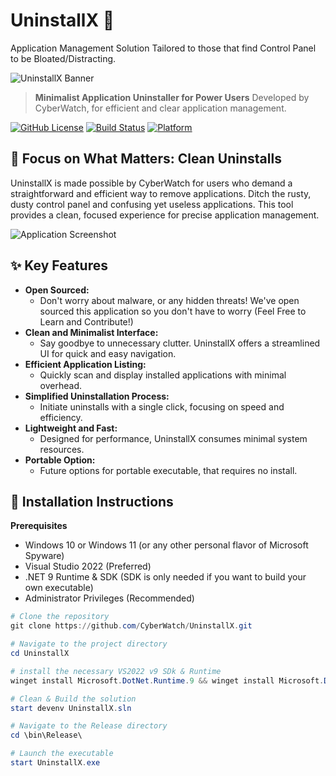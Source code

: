 # UninstallX 🚀
Application Management Solution Tailored to those that find Control Panel to be Bloated/Distracting.

![UninstallX Banner](https://i.ibb.co/zhQSfSJ1/Uninstall-X-Banner.png)

> **Minimalist Application Uninstaller for Power Users**
> Developed by CyberWatch, for efficient and clear application management.

[![GitHub License](https://img.shields.io/badge/License-GPL-blue.svg)](https://opensource.org/license/gpl-3-0)
[![Build Status](https://img.shields.io/badge/.NET-4.8-blueviolet.svg)]()
[![Platform](https://img.shields.io/badge/Platform-Windows_10%20%7C%20Windows_11-0078d7.svg)]()

## 🎯 Focus on What Matters: Clean Uninstalls

UninstallX is made possible by CyberWatch for users who demand a straightforward and efficient way to remove applications. Ditch the rusty, dusty control panel and confusing yet useless applications. This tool provides a clean, focused experience for precise application management.

![Application Screenshot](https://cyberwatch.cc/media/UninstallX.gif)

## ✨ Key Features

-   **Open Sourced:**
    * Don't worry about malware, or any hidden threats! We've open sourced this application so you don't have to worry (Feel Free to Learn and Contribute!)
-   **Clean and Minimalist Interface:**
    * Say goodbye to unnecessary clutter. UninstallX offers a streamlined UI for quick and easy navigation.
-   **Efficient Application Listing:**
    * Quickly scan and display installed applications with minimal overhead.
-   **Simplified Uninstallation Process:**
    * Initiate uninstalls with a single click, focusing on speed and efficiency.
-   **Lightweight and Fast:**
    * Designed for performance, UninstallX consumes minimal system resources.
-   **Portable Option:**
    * Future options for portable executable, that requires no install.

## 🔧 Installation Instructions

**Prerequisites**

* Windows 10 or Windows 11 (or any other personal flavor of Microsoft Spyware)
* Visual Studio 2022 (Preferred)
* .NET 9 Runtime & SDK (SDK is only needed if you want to build your own executable)
* Administrator Privileges (Recommended)

```powershell
# Clone the repository
git clone https://github.com/CyberWatch/UninstallX.git

# Navigate to the project directory
cd UninstallX

# install the necessary VS2022 v9 SDk & Runtime
winget install Microsoft.DotNet.Runtime.9 && winget install Microsoft.DotNet.SDK.9

# Clean & Build the solution
start devenv UninstallX.sln

# Navigate to the Release directory
cd \bin\Release\

# Launch the executable
start UninstallX.exe
